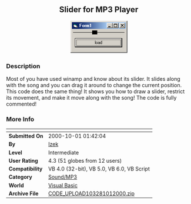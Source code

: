 ﻿<div align="center">

## Slider for MP3 Player

<img src="PIC20001011339256823.jpg">
</div>

### Description

Most of you have used winamp and know about its slider. It slides along with the song and you can drag it around to change the current position. This code does the same thing! It shows you how to draw a slider, restrict its movement, and make it move along with the song! The code is fully commented!
 
### More Info
 


<span>             |<span>
---                |---
**Submitted On**   |2000-10-01 01:42:04
**By**             |[Izek](https://github.com/Planet-Source-Code/PSCIndex/blob/master/ByAuthor/izek.md)
**Level**          |Intermediate
**User Rating**    |4.3 (51 globes from 12 users)
**Compatibility**  |VB 4\.0 \(32\-bit\), VB 5\.0, VB 6\.0, VB Script
**Category**       |[Sound/MP3](https://github.com/Planet-Source-Code/PSCIndex/blob/master/ByCategory/sound-mp3__1-45.md)
**World**          |[Visual Basic](https://github.com/Planet-Source-Code/PSCIndex/blob/master/ByWorld/visual-basic.md)
**Archive File**   |[CODE\_UPLOAD103281012000\.zip](https://github.com/Planet-Source-Code/izek-slider-for-mp3-player__1-11806/archive/master.zip)








